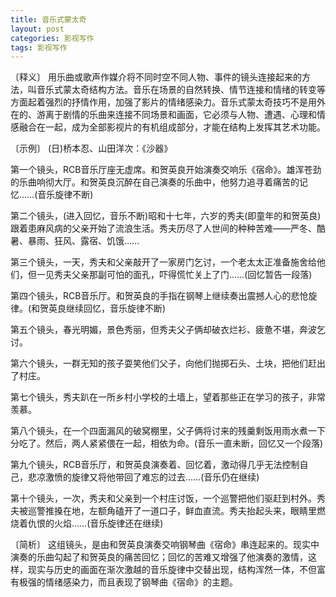 ```yaml
---
title: 音乐式蒙太奇
layout: post
categories: 影视写作
tags: 影视写作
---
```


〔释义〕 用乐曲或歌声作媒介将不同时空不同人物、事件的镜头连接起来的方法，叫音乐式蒙太奇结构方法。音乐在场景的自然转换、情节连接和情绪的转变等方面起着强烈的抒情作用，加强了影片的情绪感染力。音乐式蒙太奇技巧不是用外在的、游离于剧情的乐曲来连接不同场景和画面，它必须与人物、遭遇、心理和情感融合在一起，成为全部影视片的有机组成部分，才能在结构上发挥其艺术功能。

〔示例〕 (日)桥本忍、山田洋次：《沙器》

第一个镜头，RCB音乐厅座无虚席。和贺英良开始演奏交响乐《宿命》。雄浑苍劲的乐曲响彻大厅。和贺英良沉醉在自己演奏的乐曲中，他努力追寻着痛苦的记忆……(音乐旋律不断)

第二个镜头，(进入回忆，音乐不断)昭和十七年，六岁的秀夫(即童年的和贺英良)跟着患麻风病的父亲开始了流浪生活。秀夫历尽了人世间的种种苦难——严冬、酷暑、暴雨、狂风、露宿、饥饿……

第三个镜头，一天，秀夫和父亲敲开了一家房门乞讨，一个老太太正准备施舍给他们，但一见秀夫父亲那副可怕的面孔，吓得慌忙关上了门……(回忆暂告一段落)

第四个镜头，RCB音乐厅。和贺英良的手指在钢琴上继续奏出震撼人心的悲怆旋律。(和贺英良继续回忆，音乐旋律不断)

第五个镜头，春光明媚，景色秀丽，但秀夫父子俩却破衣烂衫、疲惫不堪，奔波乞讨。

第六个镜头，一群无知的孩子耍笑他们父子，向他们抛掷石头、土块，把他们赶出了村庄。

第七个镜头，秀夫趴在一所乡村小学校的土墙上，望着那些正在学习的孩子，非常羡慕。

第八个镜头，在一个四面漏风的破窝棚里，父子俩将讨来的残羹剩饭用雨水煮一下分吃了。然后，两人紧紧偎在一起，相依为命。(音乐一直未断，回忆又一个段落)

第九个镜头，RCB音乐厅，和贺英良演奏着、回忆着，激动得几乎无法控制自己，悲凉激愤的旋律又将他带回了难忘的过去……(音乐仍在继续)

第十个镜头，一次，秀夫和父亲到一个村庄讨饭，一个巡警把他们驱赶到村外。秀夫被巡警推搡在地，左额角磕开了一道口子，鲜血直流。秀夫抬起头来，眼睛里燃烧着仇恨的火焰……(音乐旋律还在继续)

〔简析〕 这组镜头，是由和贺英良演奏交响钢琴曲《宿命》串连起来的。现实中演奏的乐曲勾起了和贺英良的痛苦回忆；回忆的苦难又增强了他演奏的激情，这样，现实与历史的画面在渐次激越的音乐旋律中交替出现，结构浑然一体，不但富有极强的情绪感染力，而且表现了钢琴曲《宿命》的主题。 